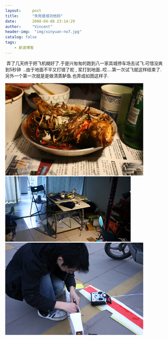 ```yaml
---
layout:     post
title:      "失败是成功他妈"
date:       2008-04-08 23:14:29
author:     "Vincent"
header-img:  "img/xinyuan-no7.jpg"
catalog: false
tags:
    - 新浪博客
---
```




 弄了几天终于把飞机糊好了.于是兴匆匆的跑到八一家具城停车场去试飞.可惜没爽到5秒钟 
..由于地面不平又打错了舵 ,
浆打到地面..哎....第一次试飞就这样结束了.另外一个第一次就是是做清蒸鲈鱼.也弄成如图这样子.


![/img/sinablog/234435b6984aec75b5c7e0022c9a2d1e.jpeg](/img/sinablog/234435b6984aec75b5c7e0022c9a2d1e.jpeg)
![/img/sinablog/0ff7a5053018aad4acfd0a95e61c3bf4.jpeg](/img/sinablog/0ff7a5053018aad4acfd0a95e61c3bf4.jpeg)
![/img/sinablog/fef6a849ab418ed9fffccbb8a610eb09.jpeg](/img/sinablog/fef6a849ab418ed9fffccbb8a610eb09.jpeg)



